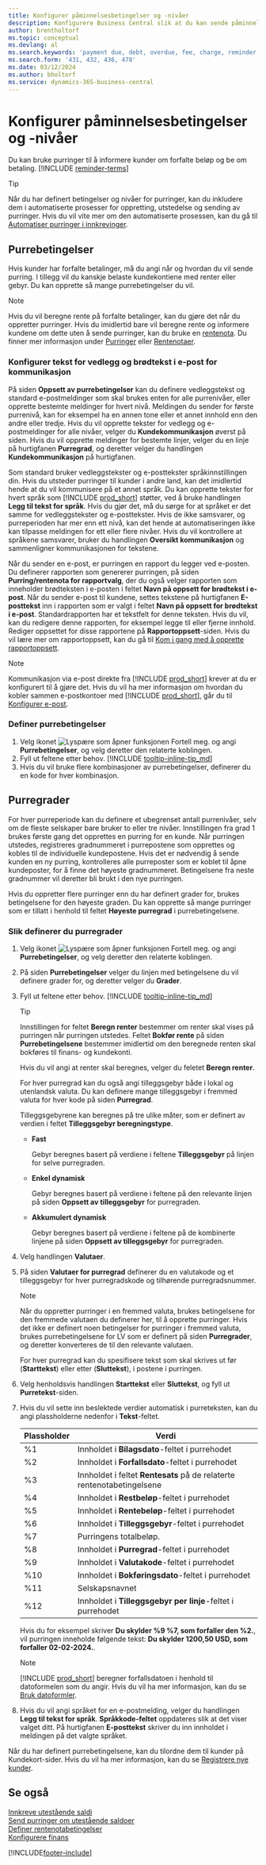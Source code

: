 ```yaml
---
title: Konfigurer påminnelsesbetingelser og -nivåer
description: Konfigurere Business Central slik at du kan sende påminnelser om forfalte betalinger og legge til gebyrer eller gebyrer på grunn av forsinkelsen.
author: brentholtorf
ms.topic: conceptual
ms.devlang: al
ms.search.keywords: 'payment due, debt, overdue, fee, charge, reminder'
ms.search.form: '431, 432, 436, 478'
ms.date: 03/12/2024
ms.author: bholtorf
ms.service: dynamics-365-business-central
---
```

# <a name="set-up-reminder-terms-and-levels"></a>Konfigurer påminnelsesbetingelser og -nivåer

Du kan bruke purringer til å informere kunder om forfalte beløp og be om betaling. [!INCLUDE [reminder-terms](includes/reminder-terms.md)]

> [!TIP]
> Når du har definert betingelser og nivåer for purringer, kan du inkludere dem i automatiserte prosesser for oppretting, utstedelse og sending av purringer. Hvis du vil vite mer om den automatiserte prosessen, kan du gå til [Automatiser purringer i innkrevinger](finance-automate-reminders.md).

## <a name="reminder-terms"></a>Purrebetingelser

Hvis kunder har forfalte betalinger, må du angi når og hvordan du vil sende purring. I tillegg vil du kanskje belaste kundekontiene med renter eller gebyr. Du kan opprette så mange purrebetingelser du vil.  

> [!NOTE]
> Hvis du vil beregne rente på forfalte betalinger, kan du gjøre det når du oppretter purringer. Hvis du imidlertid bare vil beregne rente og informere kundene om dette uten å sende purringer, kan du bruke en [rentenota](finance-setup-finance-charges.md). Du finner mer informasjon under [Purringer](receivables-collect-outstanding-balances.md#reminders) eller [Rentenotaer](receivables-collect-outstanding-balances.md#finance-charges).

### <a name="set-up-attachment-and-email-body-texts-for-communications"></a>Konfigurer tekst for vedlegg og brødtekst i e-post for kommunikasjon

På siden **Oppsett av purrebetingelser** kan du definere vedleggstekst og standard e-postmeldinger som skal brukes enten for alle purrenivåer, eller opprette bestemte meldinger for hvert nivå. Meldingen du sender for første purrenivå, kan for eksempel ha en annen tone eller et annet innhold enn den andre eller tredje. Hvis du vil opprette tekster for vedlegg og e-postmeldinger for alle nivåer, velger du **Kundekommunikasjon** øverst på siden. Hvis du vil opprette meldinger for bestemte linjer, velger du en linje på hurtigfanen **Purregrad**, og deretter velger du handlingen **Kundekommunikasjon** på hurtigfanen.

Som standard bruker vedleggstekster og e-posttekster språkinnstillingen din. Hvis du utsteder purringer til kunder i andre land, kan det imidlertid hende at du vil kommunisere på et annet språk. Du kan opprette tekster for hvert språk som [!INCLUDE [prod_short](includes/prod_short.md)] støtter, ved å bruke handlingen **Legg til tekst for språk**. Hvis du gjør det, må du sørge for at språket er det samme for vedleggstekster og e-posttekster. Hvis de ikke samsvarer, og purreperioden har mer enn ett nivå, kan det hende at automatiseringen ikke kan tilpasse meldingen for ett eller flere nivåer. Hvis du vil kontrollere at språkene samsvarer, bruker du handlingen **Oversikt kommunikasjon** og sammenligner kommunikasjonen for tekstene.

Når du sender en e-post, er purringen en rapport du legger ved e-posten. Du definerer rapporten som genererer purringen, på siden **Purring/rentenota for rapportvalg**, der du også velger rapporten som inneholder brødteksten i e-posten i feltet **Navn på oppsett for brødtekst i e-post**. Når du sender e-post til kundene, settes tekstene på hurtigfanen **E-posttekst** inn i rapporten som er valgt i feltet **Navn på oppsett for brødtekst i e-post**. Standardrapporten har et tekstfelt for denne teksten. Hvis du vil, kan du redigere denne rapporten, for eksempel legge til eller fjerne innhold. Rediger oppsettet for disse rapportene på **Rapportoppsett**-siden. Hvis du vil lære mer om rapportoppsett, kan du gå til [Kom i gang med å opprette rapportoppsett](ui-get-started-layouts.md).

> [!NOTE]
> Kommunikasjon via e-post direkte fra [!INCLUDE [prod_short](includes/prod_short.md)] krever at du er konfigurert til å gjøre det. Hvis du vil ha mer informasjon om hvordan du kobler sammen e-postkontoer med [!INCLUDE [prod_short](includes/prod_short.md)], går du til [Konfigurer e-post](admin-how-setup-email.md).

### <a name="set-up-reminder-terms"></a>Definer purrebetingelser

1. Velg ikonet ![Lyspære som åpner funksjonen Fortell meg.](media/ui-search/search_small.png "Fortell hva du vil gjøre") og angi **Purrebetingelser**, og velg deretter den relaterte koblingen.  
2. Fyll ut feltene etter behov. [!INCLUDE [tooltip-inline-tip_md](includes/tooltip-inline-tip_md.md)]  
3. Hvis du vil bruke flere kombinasjoner av purrebetingelser, definerer du en kode for hver kombinasjon.

## <a name="reminder-levels"></a>Purregrader

For hver purreperiode kan du definere et ubegrenset antall purrenivåer, selv om de fleste selskaper bare bruker to eller tre nivåer. Innstillingen fra grad 1 brukes første gang det opprettes en purring for en kunde. Når purringen utstedes, registreres gradnummeret i purrepostene som opprettes og kobles til de individuelle kundepostene. Hvis det er nødvendig å sende kunden en ny purring, kontrolleres alle purreposter som er koblet til åpne kundeposter, for å finne det høyeste gradnummeret. Betingelsene fra neste gradnummer vil deretter bli brukt i den nye purringen.

Hvis du oppretter flere purringer enn du har definert grader for, brukes betingelsene for den høyeste graden. Du kan opprette så mange purringer som er tillatt i henhold til feltet **Høyeste purregrad** i purrebetingelsene.

### <a name="to-set-up-reminder-levels"></a>Slik definerer du purregrader

1. Velg ikonet ![Lyspære som åpner funksjonen Fortell meg.](media/ui-search/search_small.png "Fortell hva du vil gjøre") og angi **Purrebetingelser**, og velg deretter den relaterte koblingen.  
2. På siden **Purrebetingelser** velger du linjen med betingelsene du vil definere grader for, og deretter velger du **Grader**.  
3. Fyll ut feltene etter behov. [!INCLUDE [tooltip-inline-tip_md](includes/tooltip-inline-tip_md.md)]  

    > [!TIP]
    > Innstillingen for feltet **Beregn renter** bestemmer om renter skal vises på purringen når purringen utstedes. Feltet **Bokfør rente** på siden **Purrebetingelsene** bestemmer imidlertid om den beregnede renten skal bokføres til finans- og kundekonti.
    >
    > Hvis du vil angi at renter skal beregnes, velger du feletet **Beregn renter**.

    For hver purregrad kan du også angi tilleggsgebyr både i lokal og utenlandsk valuta. Du kan definere mange tilleggsgebyr i fremmed valuta for hver kode på siden **Purregrad**.  

    Tilleggsgebyrene kan beregnes på tre ulike måter, som er definert av verdien i feltet **Tilleggsgebyr beregningstype**.  

    - **Fast**

        Gebyr beregnes basert på verdiene i feltene **Tilleggsgebyr** på linjen for selve purregraden.  
    - **Enkel dynamisk**

        Gebyr beregnes basert på verdiene i feltene på den relevante linjen på siden **Oppsett av tilleggsgebyr** for purregraden.
    - **Akkumulert dynamisk**

        Gebyr beregnes basert på verdiene i feltene på de kombinerte linjene på siden **Oppsett av tilleggsgebyr** for purregraden.

4. Velg handlingen **Valutaer**.
5. På siden **Valutaer for purregrad** definerer du en valutakode og et tilleggsgebyr for hver purregradskode og tilhørende purregradsnummer.

    > [!NOTE]  
    > Når du oppretter purringer i en fremmed valuta, brukes betingelsene for den fremmede valutaen du definerer her, til å opprette purringer. Hvis det ikke er definert noen betingelser for purringer i fremmed valuta, brukes purrebetingelsene for LV som er definert på siden **Purregrader**, og deretter konverteres de til den relevante valutaen.

    For hver purregrad kan du spesifisere tekst som skal skrives ut før (**Starttekst**) eller etter (**Sluttekst**), i postene i purringen.

6. Velg henholdsvis handlingen **Starttekst** eller **Sluttekst**, og fyll ut **Purretekst**-siden.
7. Hvis du vil sette inn beslektede verdier automatisk i purreteksten, kan du angi plassholderne nedenfor i **Tekst**-feltet.  

    |Plassholder|Verdi|  
    |-----------------|-----------|  
    |%1|Innholdet i **Bilagsdato**-feltet i purrehodet|  
    |%2|Innholdet i **Forfallsdato**-feltet i purrehodet|  
    |%3|Innholdet i feltet **Rentesats** på de relaterte rentenotabetingelsene|  
    |%4|Innholdet i **Restbeløp**-feltet i purrehodet|  
    |%5|Innholdet i **Rentebeløp**-feltet i purrehodet|  
    |%6|Innholdet i **Tilleggsgebyr**-feltet i purrehodet|  
    |%7|Purringens totalbeløp.|  
    |%8|Innholdet i **Purregrad**-feltet i purrehodet|  
    |%9|Innholdet i **Valutakode**-feltet i purrehodet|  
    |%10|Innholdet i **Bokføringsdato**-feltet i purrehodet|  
    |%11|Selskapsnavnet|  
    |%12|Innholdet i **Tilleggsgebyr per linje**-feltet i purrehodet|  

    Hvis du for eksempel skriver **Du skylder %9 %7, som forfaller den %2.**, vil purringen inneholde følgende tekst: **Du skylder 1200,50 USD, som forfaller 02-02-2024.**.

    > [!NOTE]
    > [!INCLUDE [prod_short](includes/prod_short.md)] beregner forfallsdatoen i henhold til datoformelen som du angir. Hvis du vil ha mer informasjon, kan du se [Bruk datoformler](ui-enter-date-ranges.md#use-date-formulas).

8. Hvis du vil angi språket for en e-postmelding, velger du handlingen **Legg til tekst for språk**. **Språkkode-feltet** oppdateres slik at det viser valget ditt. På hurtigfanen **E-posttekst** skriver du inn innholdet i meldingen på det valgte språket.

Når du har definert purrebetingelsene, kan du tilordne dem til kunder på Kundekort-sider. Hvis du vil ha mer informasjon, kan du se [Registrere nye kunder](sales-how-register-new-customers.md).  

## <a name="see-also"></a>Se også

[Innkreve utestående saldi](receivables-collect-outstanding-balances.md)  
[Send purringer om utestående saldoer](receivables-send-reminders.md)  
[Definer rentenotabetingelser](finance-setup-finance-charges.md)  
[Konfigurere finans](finance-setup-finance.md)  


[!INCLUDE[footer-include](includes/footer-banner.md)]
